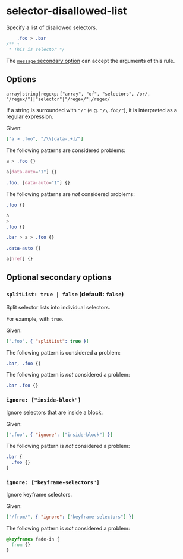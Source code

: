# selector-disallowed-list

Specify a list of disallowed selectors.

<!-- prettier-ignore -->
```css
    .foo > .bar
/** ↑
 * This is selector */
```

The [`message` secondary option](https://github.com/stylelint/stylelint/tree/16.6.1/docs/user-guide/configure.md#message) can accept the arguments of this rule.

## Options

`array|string|regexp`: `["array", "of", "selectors", /or/, "/regex/"]|"selector"|"/regex/"|/regex/`

If a string is surrounded with `"/"` (e.g. `"/\.foo/"`), it is interpreted as a regular expression.

Given:

```json
["a > .foo", "/\\[data-.+]/"]
```

The following patterns are considered problems:

<!-- prettier-ignore -->
```css
a > .foo {}
```

<!-- prettier-ignore -->
```css
a[data-auto="1"] {}
```

<!-- prettier-ignore -->
```css
.foo, [data-auto="1"] {}
```

The following patterns are _not_ considered problems:

<!-- prettier-ignore -->
```css
.foo {}
```

<!-- prettier-ignore -->
```css
a
>
.foo {}
```

<!-- prettier-ignore -->
```css
.bar > a > .foo {}
```

<!-- prettier-ignore -->
```css
.data-auto {}
```

<!-- prettier-ignore -->
```css
a[href] {}
```

## Optional secondary options

### `splitList: true | false` (default: `false`)

Split selector lists into individual selectors.

For example, with `true`.

Given:

```json
[".foo", { "splitList": true }]
```

The following pattern is considered a problem:

<!-- prettier-ignore -->
```css
.bar, .foo {}
```

The following pattern is _not_ considered a problem:

<!-- prettier-ignore -->
```css
.bar .foo {}
```

### `ignore: ["inside-block"]`

Ignore selectors that are inside a block.

Given:

```json
[".foo", { "ignore": ["inside-block"] }]
```

The following pattern is _not_ considered a problem:

<!-- prettier-ignore -->
```css
.bar {
  .foo {}
}
```

### `ignore: ["keyframe-selectors"]`

Ignore keyframe selectors.

Given:

```json
["/from/", { "ignore": ["keyframe-selectors"] }]
```

The following pattern is _not_ considered a problem:

<!-- prettier-ignore -->
```css
@keyframes fade-in {
  from {}
}
```
